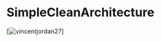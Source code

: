 # SimpleCleanArchitecture
[![vincentjordan27](https://circleci.com/gh/vincentjordan27/SimpleCleanArchitecture.svg?style=svg)]
